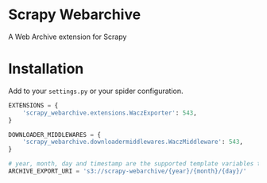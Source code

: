# Scrapy Webarchive

A Web Archive extension for Scrapy


# Installation

Add to your `settings.py` or your spider configuration.

```python
EXTENSIONS = {
    'scrapy_webarchive.extensions.WaczExporter': 543,
}

DOWNLOADER_MIDDLEWARES = {
    'scrapy_webarchive.downloadermiddlewares.WaczMiddleware': 543,
}

# year, month, day and timestamp are the supported template variables that you can use.
ARCHIVE_EXPORT_URI = 's3://scrapy-webarchive/{year}/{month}/{day}/'
```
